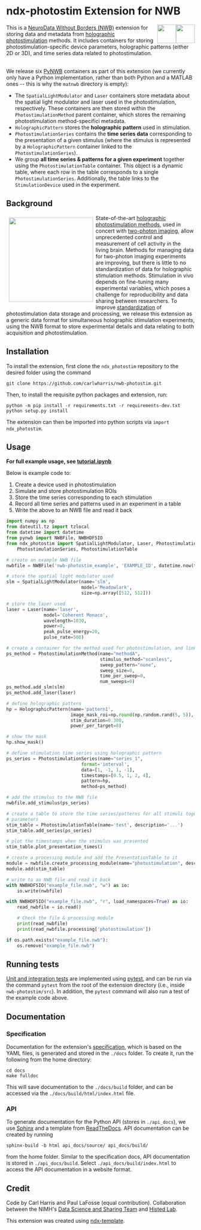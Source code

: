 # ndx-photostim Extension for NWB

<div style="display:inline">
<img src="./docs/images/ext.png" height="50em" style="margin: 0em 0em 0em 0em;" align="right">
<img src="./docs/images/nwb.png" height="50em" style="margin: 0em 0em 0em 0em; " align="right">
This is a <a href="https://www.nwb.org/">NeuroData Without Borders (NWB)</a> extension for storing data and metadata from <a href="https://www.nature.com/articles/nmeth.3217">holographic photostimulation</a>
methods. It includes containers for storing photostimulation-specific device parameters, holographic patterns 
(either 2D or 3D), and time series data related to photostimulation.
</div>

<br>We release six <a href="https://pynwb.readthedocs.io/en/stable/">PyNWB</a> containers as part of this extension (we currently only have a Python implementation, rather than both Python and a MATLAB ones -- this is why the `matnwb` directory is empty):

* The `SpatialLightModulator` and `Laser` containers store metadata about the spatial light modulator and laser used in the photostimulation, respectively. These containers are then stored within the `PhotostimulationMethod` parent container, which stores the remaining photostimulation method-specifici metadata.
* `HolographicPattern` stores the **holographic pattern** used in stimulation.
* `PhotostimulationSeries` contains the **time series data** corresponding to the presentation of a given stimulus (where the stimulus is represented by a `HolographicPattern` container linked to the `PhotostimulationSeries`).
* We group **all time series & patterns for a given experiment** together using the `PhotostimulationTable` container. This object is a dynamic table, where each row in the table corresponds to a single `PhotostimulationSeries`. Additionally, the table links to the `StimulationDevice` used in the experiment.


## Background

<img src="./docs/images/Cap1.PNG" width="225em" align="left" style=" margin:0.5em 0.5em 0.5em 0.5em;">
State-of-the-art <a href="https://www.nature.com/articles/s41467-017-01031-3">holographic photostimulation methods</a>, used in concert with <a href="https://www.nature.com/articles/nmeth818">two-photon imaging</a>, 
allow unprecedented 
control and measurement of cell activity in the living brain. Methods for managing data for two-photon imaging 
experiments are improving, but there is little to no standardization of data for holographic stimulation methods. 
Stimulation in vivo depends on fine-tuning many experimental variables, which poses a challenge for reproducibility 
and data sharing between researchers. To improve <a href="https://www.sciencedirect.com/science/article/pii/S0896627321009557">standardization</a> of photostimulation data storage and processing, 
we release this extension as a generic data format for simultaneous holographic stimulation experiments, 
using the NWB format to store experimental details and data relating to both acquisition 
and photostimulation.

## Installation

To install the extension, first clone the `ndx_photostim` repository to the desired folder using the command
```angular2svg
git clone https://github.com/carlwharris/nwb-photostim.git
```
Then, to install the requisite python packages and extension, run:
```angular2svg
python -m pip install -r requirements.txt -r requirements-dev.txt
python setup.py install
```
The extension can then be imported into python scripts via `import ndx_photostim`.

## Usage

**For full example usage, see [tutorial.ipynb](./tutorial.ipynb)**

Below is example code to:
1. Create a device used in photostimulation
2. Simulate and store photostimulation ROIs
3. Store the time series corresponding to each stimulation
4. Record all time series and patterns used in an experiment in a table
5. Write the above to an NWB file and read it back


```python
import numpy as np
from dateutil.tz import tzlocal
from datetime import datetime
from pynwb import NWBFile, NWBHDF5IO
from ndx_photostim import SpatialLightModulator, Laser, PhotostimulationMethod, HolographicPattern, \
    PhotostimulationSeries, PhotostimulationTable

# create an example NWB file
nwbfile = NWBFile('nwb-photostim_example', 'EXAMPLE_ID', datetime.now(tzlocal()))

# store the spatial light modulator used
slm = SpatialLightModulator(name='slm',
                            model='Meadowlark',
                            size=np.array([512, 512]))

# store the laser used
laser = Laser(name='laser',
              model='Coherent Monaco',
              wavelength=1030,
              power=8,
              peak_pulse_energy=20,
              pulse_rate=500)

# create a container for the method used for photostimulation, and link the SLM and laser to it
ps_method = PhotostimulationMethod(name="methodA",
                                   stimulus_method="scanless",
                                   sweep_pattern="none",
                                   sweep_size=0,
                                   time_per_sweep=0,
                                   num_sweeps=0)
ps_method.add_slm(slm)
ps_method.add_laser(laser)

# define holographic pattern
hp = HolographicPattern(name='pattern1',
                        image_mask_roi=np.round(np.random.rand(5, 5)),
                        stim_duration=0.300,
                        power_per_target=8)

# show the mask
hp.show_mask()

# define stimulation time series using holographic pattern
ps_series = PhotostimulationSeries(name="series_1",
                            format='interval',
                            data=[1, -1, 1, -1],
                            timestamps=[0.5, 1, 2, 4],
                            pattern=hp,
                            method=ps_method)

# add the stimulus to the NWB file
nwbfile.add_stimulus(ps_series)

# create a table to store the time series/patterns for all stimuli together, along with experiment-specific
# parameters
stim_table = PhotostimulationTable(name='test', description='...')
stim_table.add_series(ps_series)

# plot the timestamps when the stimulus was presented
stim_table.plot_presentation_times()

# create a processing module and add the PresentationTable to it
module = nwbfile.create_processing_module(name="photostimulation", description="example photostimulation table")
module.add(stim_table)

# write to an NWB file and read it back
with NWBHDF5IO("example_file.nwb", "w") as io:
    io.write(nwbfile)

with NWBHDF5IO("example_file.nwb", "r", load_namespaces=True) as io:
    read_nwbfile = io.read()

    # Check the file & processing module
    print(read_nwbfile)
    print(read_nwbfile.processing['photostimulation'])

if os.path.exists("example_file.nwb"):
    os.remove("example_file.nwb")
```
## Running tests

<a href="https://pynwb.readthedocs.io/en/stable/software_process.html#continuous-integration">Unit and integration
tests</a> are implemented using <a href="https://docs.pytest.org/en/7.2.x/">pytest</a>, and can be run via the command 
`pytest` from the root of the extension directory (i.e., inside `nwb-photostim/src`). In addition, the
`pytest` command will also run a test of the example code above.

## Documentation

### Specification


Documentation for the extension's <a href="https://schema-language.readthedocs.io/en/latest/">specification</a>, which is based on the YAML files, is generated and stored in
the `./docs` folder. To create it, run the following from the home directory:
```angular2svg
cd docs
make fulldoc
```
This will save documentation to the `./docs/build` folder, and can be accessed via the 
`./docs/build/html/index.html` file.

### API

To generate documentation for the Python API (stores in `./api_docs`), we use <a href="https://www.sphinx-doc.org/en/master/">Sphinx</a> 
and a template from <a href="https://readthedocs.org/">ReadTheDocs</a>. API documentation can
be created by running 
```angular2svg
sphinx-build -b html api_docs/source/ api_docs/build/
```
from the home folder. Similar to the specification docs, API documentation is stored in `./api_docs/build`. Select 
`./api_docs/build/index.html` to access the API documentation in a website format.


## Credit

Code by Carl Harris and Paul LaFosse (equal contribution). Collaboration between the NIMH's [Data Science and Sharing Team](https://cmn.nimh.nih.gov/dsst) and [Histed Lab](https://www.nimh.nih.gov/research/research-conducted-at-nimh/research-areas/clinics-and-labs/ncb).


This extension was created using [ndx-template](https://github.com/nwb-extensions/ndx-template).

